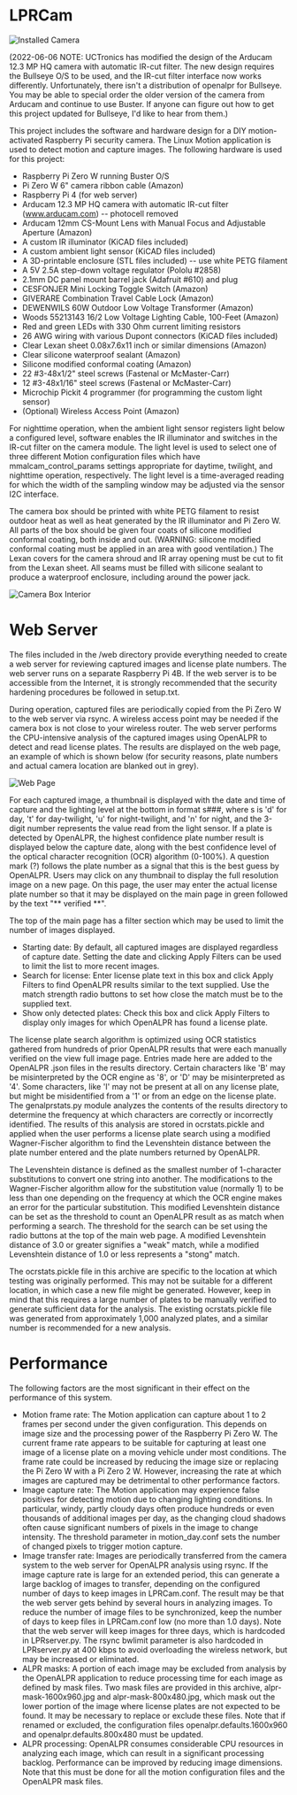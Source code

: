 # LPRCam
![Installed Camera](installed1.jpg)

(2022-06-06 NOTE: UCTronics has modified the design of the Arducam 12.3 MP HQ camera with automatic IR-cut filter.  The new design requires the Bullseye O/S to be used, and the IR-cut filter interface now works differently.  Unfortunately, there isn't a distribution of openalpr for Bullseye.  You may be able to special order the older version of the camera from Arducam and continue to use Buster.  If anyone can figure out how to get this project updated for Bullseye, I'd like to hear from them.)

This project includes the software and hardware design for a DIY motion-activated Raspberry Pi security camera.  The Linux Motion application is used to detect motion and capture images.  The following hardware is used for this project:
* Raspberry Pi Zero W running Buster O/S
* Pi Zero W 6" camera ribbon cable (Amazon)
* Raspberry Pi 4 (for web server)
* Arducam 12.3 MP HQ camera with automatic IR-cut filter (www.arducam.com) -- photocell removed
* Arducam 12mm CS-Mount Lens with Manual Focus and Adjustable Aperture (Amazon)
* A custom IR illuminator (KiCAD files included)
* A custom ambient light sensor (KiCAD files included)
* A 3D-printable enclosure (STL files included) -- use white PETG filament
* A 5V 2.5A step-down voltage regulator (Pololu #2858)
* 2.1mm DC panel mount barrel jack (Adafruit #610) and plug
* CESFONJER Mini Locking Toggle Switch (Amazon)
* GIVERARE Combination Travel Cable Lock (Amazon)
* DEWENWILS 60W Outdoor Low Voltage Transformer (Amazon)
* Woods 55213143 16/2 Low Voltage Lighting Cable, 100-Feet (Amazon)
* Red and green LEDs with 330 Ohm current limiting resistors
* 26 AWG wiring with various Dupont connectors (KiCAD files included)
* Clear Lexan sheet 0.08x7.6x11 inch or similar dimensions (Amazon)
* Clear silicone waterproof sealant (Amazon)
* Silicone modified conformal coating (Amazon)
* 22 #3-48x1/2" steel screws (Fastenal or McMaster-Carr)
* 12 #3-48x1/16" steel screws  (Fastenal or McMaster-Carr)
* Microchip Pickit 4 programmer (for programming the custom light sensor)
* (Optional) Wireless Access Point (Amazon)

For nighttime operation, when the ambient light sensor registers light below a configured level, software enables the IR illuminator and switches in the IR-cut filter on the camera module.  The light level is used to select one of three different Motion configuration files which have mmalcam_control_params settings appropriate for daytime, twilight, and nighttime operation, respectively.  The light level is a time-averaged reading for which the width of the sampling window may be adjusted via the sensor I2C interface.

The camera box should be printed with white PETG filament to resist outdoor heat as well as heat generated by the IR illuminator and Pi Zero W.  All parts of the box should be given four coats of silicone modified conformal coating, both inside and out.  (WARNING: silicone modified conformal coating must be applied in an area with good ventilation.)  The Lexan covers for the camera shroud and IR array opening must be cut to fit from the Lexan sheet.  All seams must be filled with silicone sealant to produce a waterproof enclosure, including around the power jack.

![Camera Box Interior](front-open-annotated.jpg)

# Web Server

The files included in the /web directory provide everything needed to create a web server for reviewing captured images and license plate numbers.  The web server runs on a separate Raspberry Pi 4B.  If the web server is to be accessible from the Internet, it is strongly recommended that the security hardening procedures be followed in setup.txt.

During operation, captured files are periodically copied from the Pi Zero W to the web server via rsync.  A wireless access point may be needed if the camera box is not close to your wireless router.  The web server performs the CPU-intensive analysis of the captured images using OpenALPR to detect and read license plates.  The results are displayed on the web page, an example of which is shown below (for security reasons, plate numbers and actual camera location are blanked out in grey).

![Web Page](web-sample.png)

For each captured image, a thumbnail is displayed with the date and time of capture and the lighting level at the bottom in format s###, where s is 'd' for day, 't' for day-twilight, 'u' for night-twilight, and 
'n' for night, and the 3-digit number represents the value read from the light sensor.  If a plate is detected by OpenALPR, the highest confidence plate number result is displayed below the capture date, along with the best confidence level of the optical character recognition (OCR) algorithm (0-100%).  A question mark (?) follows the plate number as a signal that this is the best guess by OpenALPR.  Users may click on any thumbnail to display the full resolution image on a new page.  On this page, the user may enter the actual license plate number so that it may be displayed on the main page in green followed by the text "** verified **".

The top of the main page has a filter section which may be used to limit the number of images displayed.

* Starting date: By default, all captured images are displayed regardless of capture date.  Setting the date and clicking Apply Filters can be used to limit the list to more recent images.
* Search for license: Enter license plate text in this box and click Apply Filters to find OpenALPR results similar to the text supplied.  Use the match strength radio buttons to set how close the match must be to the supplied text.
* Show only detected plates: Check this box and click Apply Filters to display only images for which OpenALPR has found a license plate.

The license plate search algorithm is optimized using OCR statistics gathered from hundreds of prior OpenALPR results that were each manually verified on the view full image page.  Entries made here are added to the OpenALPR .json files in the results directory.  Certain characters like 'B' may be misinterpreted by the OCR engine as '8', or 'D' may be misinterpreted as '4'.  Some characters, like 'I' may not be present at all on any license plate, but might be misidentified from a '1' or from an edge on the license plate.  The genalprstats.py module analyzes the contents of the results directory to determine the frequency at which characters are correctly or incorrectly identified.  The results of this analysis are stored in ocrstats.pickle and applied when the user performs a license plate search using a modified Wagner-Fischer algorithm to find the Levenshtein distance between the plate number entered and the plate numbers returned by OpenALPR.

The Levenshtein distance is defined as the smallest number of 1-character substitutions to convert one string into another.  The modifications to the Wagner-Fischer algorithm allow for the substitution value (normally 1) to be less than one depending on the frequency at which the OCR engine makes an error for the particular substitution. This modified Levenshtein distance can be set as the threshold to count an OpenALPR result as as match when performing a search.  The threshold for the search can be set using the radio buttons at the top of the main web page.  A modified Levenshtein distance of 3.0 or greater signifies a "weak" match, while a modified Levenshtein distance of 1.0 or less represents a "stong" match.

The ocrstats.pickle file in this archive are specific to the location at which testing was originally performed.  This may not be suitable for a different location, in which case a new file might be generated.  However, keep in mind that this requires a large number of plates to be manually verified to generate sufficient data for the analysis.  The existing ocrstats.pickle file was generated from approximately 1,000 analyzed plates, and a similar number is recommended for a new analysis.

# Performance

The following factors are the most significant in their effect on the performance of this system.

* Motion frame rate: The Motion application can capture about 1 to 2 frames per second under the given configuration.  This depends on image size and the processing power of the Raspberry Pi Zero W.  The current frame rate appears to be suitable for capturing at least one image of a license plate on a moving vehicle under most conditions.  The frame rate could be increased by reducing the image size or replacing the Pi Zero W with a Pi Zero 2 W.  However, increasing the rate at which images are captured may be detrimental to other performance factors.
* Image capture rate: The Motion application may experience false positives for detecting motion due to changing lighting conditions.  In particular, windy, partly cloudy days often produce hundreds or even thousands of additional images per day, as the changing cloud shadows often cause significant numbers of pixels in the image to change intensity.  The threshold parameter in motion_day.conf sets the number of changed pixels to trigger motion capture.
* Image transfer rate: Images are periodically transferred from the camera system to the web server for OpenALPR analysis using rsync.  If the image capture rate is large for an extended period, this can generate a large backlog of images to transfer, depending on the configured number of days to keep images in LPRCam.conf.  The result may be that the web server gets behind by several hours in analyzing images.  To reduce the number of image files to be synchronized, keep the number of days to keep files in LPRCam.conf low (no more than 1.0 days).  Note that the web server will keep images for three days, which is hardcoded in LPRserver.py.  The rsync bwlimit parameter is also hardcoded in LPRserver.py at 400 kbps to avoid overloading the wireless network, but may be increased or eliminated.
* ALPR masks: A portion of each image may be excluded from analysis by the OpenALPR application to reduce processing time for each image as defined by mask files.  Two mask files are provided in this archive, alpr-mask-1600x960.jpg and alpr-mask-800x480.jpg, which mask out the lower portion of the image where license plates are not expected to be found.  It may be necessary to replace or exclude these files.  Note that if renamed or excluded, the configuration files openalpr.defaults.1600x960 and openalpr.defaults.800x480 must be updated.
* ALPR processing: OpenALPR consumes considerable CPU resources in analyzing each image, which can result in a significant processing backlog.  Performance can be improved by reducing image dimensions.  Note that this must be done for all the motion configuration files and the OpenALPR mask files.
